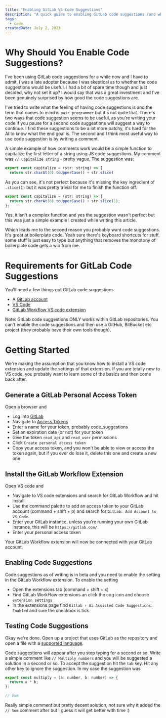 ```yaml
---
title: "Enabling GitLab VS Code Suggestions"
description: "A quick guide to enabling GitLab code suggestions (and why it's worth your time to enable)"
tags:
  - code
createdDate: July 2, 2023
---
```


# Why Should You Enable Code Suggestions?

I've been using GitLab code suggestions for a while now and I have to admit, I was a late adopter because I was skeptical as to whether the code suggestions would be useful. I had a bit of spare time though and just decided, why not set it up? I would say that was a great investment and I've been genuinely surprised by how good the code suggestions are.

I've tried to write what the feeling of having code suggestions is and the term that comes to mind is `pair programmer` but it's not quite that. There's two ways that code suggestion seems to be useful, as you're writing your code if you pause for a second code suggestions will suggest a way to continue. I find these suggestions to be a lot more patchy, it's hard for the AI to know what the end goal is. The second and I think most useful way to use code suggestion is by writing a comment.

A simple example of how comments work would be a simple function to capitalize the first letter of a string using JS code suggestions. My comment was `// Capitalize string` - pretty vague. The suggestion was:

```js
export const capitalize = (str: string) => {
  return str.charAt(0).toUpperCase() + str.slice(
```

As you can see, it's not perfect because it's missing the key ingredient of `.slice(1)` but it was pretty trivial for me to finish the function off.

```js
export const capitalize = (str: string) => {
  return str.charAt(0).toUpperCase() + str.slice(1);
};
```

Yes, it isn't a complex function and yes the suggestion wasn't perfect but this was just a simple example I created while writing this article.

Which leads me to the second reason you probably want code suggestions. It's great at boilerplate code. Yeah sure there's keyboard shortcuts for stuff, some stuff is just easy to type but anything that removes the monotony of boilerplate code gets a win from me.

# Requirements for GitLab Code Suggestions

You'll need a few things got GitLab code suggestions

- A [GitLab account](https://gitlab.com/)
- [VS Code](https://code.visualstudio.com/)
- [GitLab Workflow VS code extension](https://docs.gitlab.com/ee/user/project/repository/vscode.html)

Note: GitLab code suggestions ONLY works within GitLab repositories. You can't enable the code suggestions and then use a GitHub, BitBucket etc project (they probably have their own tools though).

# Getting Started

We're making the assumption that you know how to install a VS code extension and update the settings of that extension. If you are totally new to VS code, you probably want to learn some of the basics and then come back after.

## Generate a GitLab Personal Access Token

Open a browser and

- Log into [GitLab](https://gitlab.com/)
- Navigate to [Access Tokens](https://gitlab.com/-/profile/personal_access_tokens)
- Enter a name for your token, probably code_suggestions
- Set an expiration date (or not) for your token
- Give the token `read_api` and `read_user` permissions
- Click `Create personal access token`
- Copy your access token, and you won't be able to view or access the token again, but if you ever do lose it, delete this one and create a new one

## Install the GitLab Workflow Extension

Open VS code and

- Navigate to VS code extensions and search for GitLab Workflow and hit install
- Use the command palette to add an access token to your GitLab account (command + shift + p) and search for `GitLab: Add Account to VS Code`.
- Enter your GitLab instance, unless you're running your own GitLab instance, this will be `https://gitlab.com/`
- Enter your personal access token

Your GitLab Workflow extension will now be connected with your GitLab account.

## Enabling Code Suggestions

Code suggestions as of writing is in beta and you need to enable the setting in the GitLab Workflow extension. To enable the setting

- Open the extensions tab (command + shift + x)
- Find GitLab WorkFlow extensions an click the cog icon and choose `extension settings`
- In the extensions page find `Gitlab › Ai Assisted Code Suggestions: Enabled` and sure the checkbox is tick

## Testing Code Suggestions

Okay we're done. Open up a project that uses GitLab as the repository and open a file with a [supported language](https://docs.gitlab.com/ee/user/project/repository/code_suggestions.html).

Code suggestions will appear after you stop typing for a second or so. Write a simple comment like `// Multiply numbers` and you will be suggested a solution in a second or so. To accept the suggestion hit the `tab` key. Hit any other key to ignore the suggestion. In my case the suggestion was

```js
export const multiply = (a: number, b: number) => {
  return a * b;
};

// Sum
```

Really simple comment but pretty decent solution, not sure why it added the `// Sum` comment after but I guess it will get better with time :)
